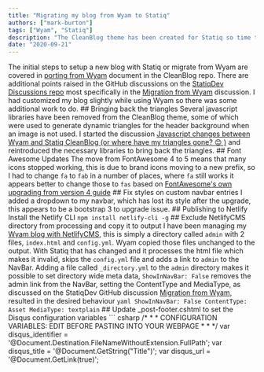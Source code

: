 ```yaml
---
title: "Migrating my blog from Wyam to Statiq"
authors: ["mark-burton"]
tags: ["Wyam", "Statiq"]
description: "The CleanBlog theme has been created for Statiq so time to try and migrate."
date: "2020-09-21"
---
```


The initial steps to setup a new blog with Statiq or migrate from Wyam are covered in [porting from Wyam](https:/github.comstatiqdevCleanBlog#porting-from-wyam) document in the CleanBlog repo.  There are additional points raised in the GitHub discussions on the [StatiqDev Discussions repo](https:/github.comstatiqdevDiscussionsdiscussions) most specifically in the [Migration from Wyam](https:/github.comstatiqdevDiscussionsdiscussions15) discussion.  I had customized my blog slightly while using Wyam so there was some additional work to do.  ## Bringing back the triangles
Several javascript libraries have been removed from the CleanBlog theme, some of which were used to generate dynamic triangles for the header background when an image is not used. I started the discussion [Javascript changes between Wyam and Statiq CleanBlog (or where have my triangles gone? 😊 )](https:/github.comstatiqdevDiscussionsdiscussions17) and reintroduced the necessary libraries to bring back the triangles.  ## Font Awesome Updates
The move from FontAwesome 4 to 5 means that many icons stopped working, this is due to brand icons moving to a new prefix, so I had to change `fa` to `fab` in a number of places, where `fa` still works it appears better to change those to `fas` based on [FontAwesome's own upgrading from version 4 guide](https:/fontawesome.comhow-to-useon-the-websetupupgrading-from-version-4)  ## Fix styles on custom navbar entries
I added a dropdown to my navbar, which has lost its style after the upgrade, this appears to be a bootstrap 3 to upgrade issue.  ## Publishing to Netlify
Install the Netlify CLI `npm install netlify-cli -g`  ## Exclude NetlifyCMS directory from processing and copy it to output
I have been managing my [Wyam blog with NetlifyCMS](https:/github.comMarkZithermywyamblogtreemasterinputadmin), this is simply a directory called `admin` with 2 files, `index.html` and `config.yml`. Wyam copied those files unchanged to the output.  With Statiq that has changed and it processes the html file which makes it invalid, skips the `config.yml` file and adds a link to `admin` to the NavBar.  Adding a file called `_directory.yml` to the `admin` directory makes it possible to set directory wide meta data, `ShowInNavBar: False` removes the admin link from the NavBar, setting the ContentType and MediaType, as discussed on the StatiqDev GitHub discussion [Migration from Wyam](https:/github.comstatiqdevDiscussionsdiscussions15), resulted in the desired behaviour  ``` yaml
ShowInNavBar: False
ContentType: Asset
MediaType: textplain
```  ## Update _post-footer.cshtml to set the Disqus configuration variables  ``` csharp  /* * * CONFIGURATION VARIABLES: EDIT BEFORE PASTING INTO YOUR WEBPAGE * * */  var disqus_identifier = '@Document.Destination.FileNameWithoutExtension.FullPath';  var disqus_title = '@Document.GetString("Title")';  var disqus_url = '@Document.GetLink(true)';
```  ## Setup the javascript for the Lunr based search  ## Setup GenerateLunrIndex to build the searchindex.js file
